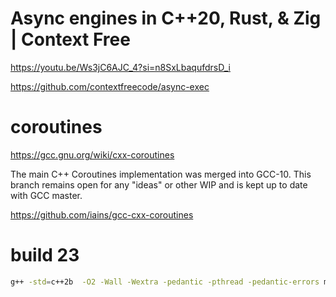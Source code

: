 # Async engines in C++20, Rust, & Zig | Context Free

https://youtu.be/Ws3jC6AJC_4?si=n8SxLbaqufdrsD_i

https://github.com/contextfreecode/async-exec

# coroutines 

https://gcc.gnu.org/wiki/cxx-coroutines

The main C++ Coroutines implementation was merged into GCC-10. This branch remains open for any "ideas" or other WIP and is kept up to date with GCC master.


https://github.com/iains/gcc-cxx-coroutines


# build 23

```bash
g++ -std=c++2b  -O2 -Wall -Wextra -pedantic -pthread -pedantic-errors main.cpp -lm  -latomic  && ./a.out
```
